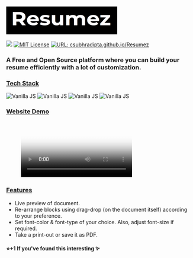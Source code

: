 [![Project Logo](assets/resumez.png)](https://csubhradipta.github.io/Resumez) 

[![](https://img.shields.io/badge/Author-SUBHRADIPTA%20CHOUDHURY-blue?style=flat-square&logo=appveyor)](https://bit.ly/csubhradipta) [![MIT License](https://img.shields.io/badge/License-MIT-brightgreen?style=flat-square)](https://choosealicense.com/licenses/mit/)  [![URL: csubhradipta.github.io/Resumez](https://img.shields.io/badge/URL-csubhradipta.github.io/Resumez-red?style=flat-square)](https://csubhradipta.github.io/Resumez)


### A Free and Open Source platform where you can build your resume efficiently with a lot of customization.
  
    
### <u>Tech Stack</u>
![Vanilla JS](https://img.shields.io/badge/HTML-red?style=for-the-badge) ![Vanilla JS](https://img.shields.io/badge/CSS-blue?style=for-the-badge)   ![Vanilla JS](https://img.shields.io/badge/Javascript-yellow?style=for-the-badge) ![Vanilla JS](https://img.shields.io/badge/Bootstrap-purple?style=for-the-badge)

### <u>Website Demo</u>
<figure class="video_container">
  <video controls="true" allowfullscreen="true" poster="assets/demo.mp4">
    <source src="path/to/video.mp4" type="video/mp4">
  </video>
</figure>
  
### <u>Features</u>
 - Live preview of document.
 - Re-arrange blocks using drag-drop (on the document itself) according to your preference.
 - Set font-color & font-type of your choice. Also, adjust font-size if required.
 - Take a print-out or save it as PDF.
 

#### :star:+1 If you've found this interesting :sparkles:
